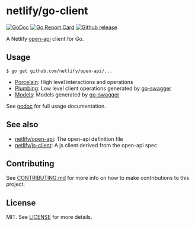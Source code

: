 # netlify/go-client
[![GoDoc][godoc-img]][godoc]
[![Go Report Card][goreport-img]][goreport]
[![Github release][git-img]][git]

A Netlify [open-api][open-api] client for Go.

## Usage

```console
$ go get github.com/netlify/open-api/...
```

- [Porcelain](https://godoc.org/github.com/netlify/go-client/porcelain): High level interactions and operations
- [Plumbing](https://godoc.org/github.com/netlify/go-client/plumbing): Low level client operations generated by [go-swagger][go-swagger]
- [Models](https://godoc.org/github.com/netlify/go-client/porcelain): Models generated by [go-swagger][go-swagger]

See [godoc][godoc] for full usage documentation.

## See also

- [netlify/open-api][open-api]: The open-api definition file
- [netlify/js-client](https://github.com/netlify/js-client): A js client derived from the open-api spec

## Contributing

See [CONTRIBUTING.md](CONTRIBUTING.md) for more info on how to make contributions to this project.

## License

MIT. See [LICENSE](LICENSE) for more details.

[godoc-img]: https://godoc.org/github.com/netlify/go-client?status.svg
[godoc]: https://godoc.org/github.com/netlify/go-client
[goreport-img]: https://goreportcard.com/badge/github.com/netlify/go-client
[goreport]: https://goreportcard.com/report/github.com/netlify/go-client
[git-img]: https://img.shields.io/github/release/netlify/go-client.svg
[git]: https://github.com/netlify/go-client/releases/latest
[gobin]: https://github.com/myitcv/gobin
[modules]: https://github.com/golang/go/wiki/Modules
[open-api]: https://github.com/netlify/open-api
[go-swagger]: https://github.com/go-swagger/go-swagger
[go-modules]: https://github.com/golang/go/wiki/Modules
[swagger]: https://github.com/netlify/open-api/blob/master/swagger.yml
